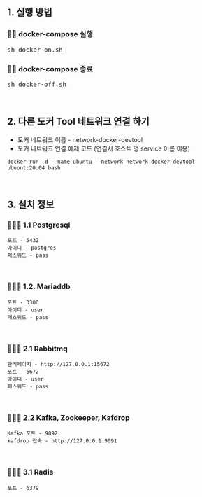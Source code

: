 ## 1. 실행 방법 
### 🧑🏻 docker-compose 실행
<pre>
sh docker-on.sh
</pre>

### 🧑🏻 docker-compose 종료
<pre>
sh docker-off.sh
</pre>

</br>

## 2. 다른 도커 Tool 네트워크 연결 하기
+ 도커 네트워크 이름 - network-docker-devtool
+ 도커 네트워크 연결 예제 코드 (연결시 호스트 명 service 이름 이용)
```
docker run -d --name ubuntu --network network-docker-devtool ubuont:20.04 bash
```
</br>

## 3. 설치 정보
### 🧑🏻‍💻 1.1 Postgresql
```
포트 - 5432
아이디 - postgres
패스워드 - pass
```
</br>

### 🧑🏻‍💻 1.2. Mariaddb
```
포트 - 3306
아이디 - user
패스워드 - pass
```
</br>

### 🧑🏻‍💻 2.1 Rabbitmq
```
관리페이지 - http://127.0.0.1:15672
포트 - 5672
아이디 - user
패스워드 - pass
```
</br>

### 🧑🏻‍💻 2.2 Kafka, Zookeeper, Kafdrop
```
Kafka 포트 - 9092
kafdrop 접속 - http://127.0.0.1:9091
```
</br>

### 🧑🏻‍💻 3.1 Radis
```
포트 - 6379
```
</br>